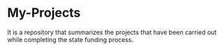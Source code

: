 # My-Projects
It is a repository that summarizes the projects that have been carried out while completing the state funding process.
